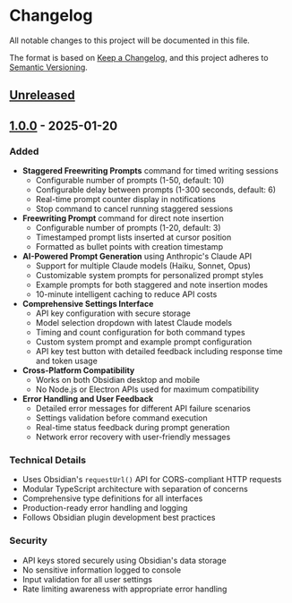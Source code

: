 # Changelog

All notable changes to this project will be documented in this file.

The format is based on [Keep a Changelog](https://keepachangelog.com/en/1.1.0/),
and this project adheres to [Semantic Versioning](https://semver.org/spec/v2.0.0.html).

## [Unreleased]

## [1.0.0] - 2025-01-20

### Added
- **Staggered Freewriting Prompts** command for timed writing sessions
  - Configurable number of prompts (1-50, default: 10)
  - Configurable delay between prompts (1-300 seconds, default: 6)
  - Real-time prompt counter display in notifications
  - Stop command to cancel running staggered sessions
- **Freewriting Prompt** command for direct note insertion
  - Configurable number of prompts (1-20, default: 3)
  - Timestamped prompt lists inserted at cursor position
  - Formatted as bullet points with creation timestamp
- **AI-Powered Prompt Generation** using Anthropic's Claude API
  - Support for multiple Claude models (Haiku, Sonnet, Opus)
  - Customizable system prompts for personalized prompt styles
  - Example prompts for both staggered and note insertion modes
  - 10-minute intelligent caching to reduce API costs
- **Comprehensive Settings Interface**
  - API key configuration with secure storage
  - Model selection dropdown with latest Claude models
  - Timing and count configuration for both command types
  - Custom system prompt and example prompt configuration
  - API key test button with detailed feedback including response time and token usage
- **Cross-Platform Compatibility**
  - Works on both Obsidian desktop and mobile
  - No Node.js or Electron APIs used for maximum compatibility
- **Error Handling and User Feedback**
  - Detailed error messages for different API failure scenarios
  - Settings validation before command execution
  - Real-time status feedback during prompt generation
  - Network error recovery with user-friendly messages

### Technical Details
- Uses Obsidian's `requestUrl()` API for CORS-compliant HTTP requests
- Modular TypeScript architecture with separation of concerns
- Comprehensive type definitions for all interfaces
- Production-ready error handling and logging
- Follows Obsidian plugin development best practices

### Security
- API keys stored securely using Obsidian's data storage
- No sensitive information logged to console
- Input validation for all user settings
- Rate limiting awareness with appropriate error handling

[Unreleased]: https://github.com/alexanderkucera/obsidian-freewriting-prompts/compare/v1.0.0...HEAD
[1.0.0]: https://github.com/alexanderkucera/obsidian-freewriting-prompts/releases/tag/v1.0.0